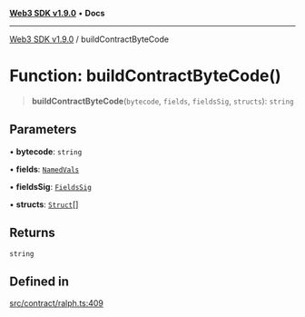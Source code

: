 [**Web3 SDK v1.9.0**](../README.md) • **Docs**

***

[Web3 SDK v1.9.0](../globals.md) / buildContractByteCode

# Function: buildContractByteCode()

> **buildContractByteCode**(`bytecode`, `fields`, `fieldsSig`, `structs`): `string`

## Parameters

• **bytecode**: `string`

• **fields**: [`NamedVals`](../type-aliases/NamedVals.md)

• **fieldsSig**: [`FieldsSig`](../namespaces/node/interfaces/FieldsSig.md)

• **structs**: [`Struct`](../classes/Struct.md)[]

## Returns

`string`

## Defined in

[src/contract/ralph.ts:409](https://github.com/Mystic-Nayy/alephium-web3/blob/ee41f5e0e7d7fb0b155fe62f05b2ac03772895ca/packages/web3/src/contract/ralph.ts#L409)
